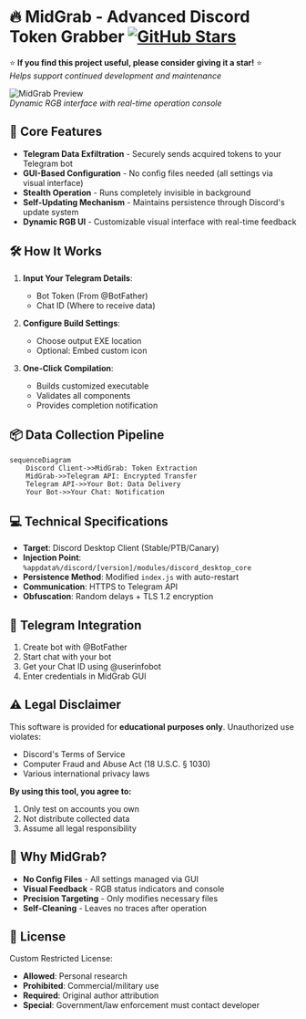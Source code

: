 # 🔥 MidGrab - Advanced Discord Token Grabber  [![GitHub Stars](https://img.shields.io/github/stars/Amir-78/MidGrab?style=social)](https://github.com/Amir-78/MidGrab)

⭐ **If you find this project useful, please consider giving it a star!** ⭐  
*Helps support continued development and maintenance*

![MidGrab Preview](https://i.imgur.com/id2hD71.png)  
*Dynamic RGB interface with real-time operation console*

## 📌 Core Features
- **Telegram Data Exfiltration** - Securely sends acquired tokens to your Telegram bot
- **GUI-Based Configuration** - No config files needed (all settings via visual interface)
- **Stealth Operation** - Runs completely invisible in background
- **Self-Updating Mechanism** - Maintains persistence through Discord's update system
- **Dynamic RGB UI** - Customizable visual interface with real-time feedback

## 🛠️ How It Works
1. **Input Your Telegram Details**:
   - Bot Token (From @BotFather)
   - Chat ID (Where to receive data)

2. **Configure Build Settings**:
   - Choose output EXE location
   - Optional: Embed custom icon

3. **One-Click Compilation**:
   - Builds customized executable
   - Validates all components
   - Provides completion notification

## 📦 Data Collection Pipeline
```mermaid
sequenceDiagram
    Discord Client->>MidGrab: Token Extraction
    MidGrab->>Telegram API: Encrypted Transfer
    Telegram API->>Your Bot: Data Delivery
    Your Bot->>Your Chat: Notification
```

## 💻 Technical Specifications
- **Target**: Discord Desktop Client (Stable/PTB/Canary)
- **Injection Point**: `%appdata%/discord/[version]/modules/discord_desktop_core`
- **Persistence Method**: Modified `index.js` with auto-restart
- **Communication**: HTTPS to Telegram API
- **Obfuscation**: Random delays + TLS 1.2 encryption

## 📡 Telegram Integration
1. Create bot with @BotFather
2. Start chat with your bot
3. Get your Chat ID using @userinfobot
4. Enter credentials in MidGrab GUI

## ⚠️ Legal Disclaimer
This software is provided for **educational purposes only**. Unauthorized use violates:
- Discord's Terms of Service
- Computer Fraud and Abuse Act (18 U.S.C. § 1030)
- Various international privacy laws

**By using this tool, you agree to:**
1. Only test on accounts you own
2. Not distribute collected data
3. Assume all legal responsibility

## 🌟 Why MidGrab?
- **No Config Files** - All settings managed via GUI
- **Visual Feedback** - RGB status indicators and console
- **Precision Targeting** - Only modifies necessary files
- **Self-Cleaning** - Leaves no traces after operation

## 📜 License
Custom Restricted License:
- **Allowed**: Personal research
- **Prohibited**: Commercial/military use
- **Required**: Original author attribution
- **Special**: Government/law enforcement must contact developer
